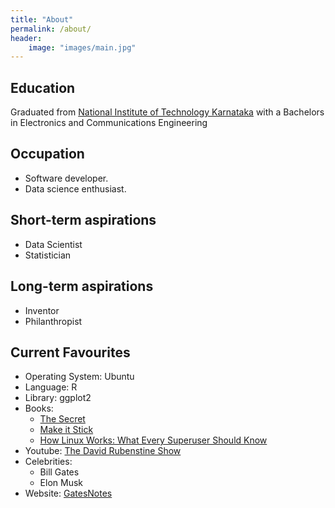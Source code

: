 ```yaml
---
title: "About"
permalink: /about/
header:
    image: "images/main.jpg"
---
```


## Education
Graduated from [National Institute of Technology Karnataka](https://www.nitk.ac.in/) with a Bachelors in Electronics and Communications Engineering

## Occupation
* Software developer.
* Data science enthusiast.

## Short-term aspirations
* Data Scientist
* Statistician

## Long-term aspirations
* Inventor
* Philanthropist

## Current Favourites
* Operating System: Ubuntu
* Language: R
* Library: ggplot2
* Books:
  - [The Secret](https://en.wikipedia.org/wiki/The_Secret_(book))
  - [Make it Stick](https://www.amazon.com/Make-Stick-Peter-C-Brown-ebook/dp/B00JQ3FN7M)
  - [How Linux Works: What Every Superuser Should Know](https://www.amazon.com/How-Linux-Works-2nd-Superuser-ebook/dp/B00PKTGLWM/ref=sr_1_2?crid=UCM91YIPE8TQ&keywords=how+linux+works+what+every+superuser+should+know&qid=1574588899&s=digital-text&sprefix=how+linu%2Cdigital-text%2C397&sr=1-2)
* Youtube: [The David Rubenstine Show](https://www.youtube.com/channel/UCIALMKvObZNtJ6AmdCLP7Lg/search?query=david+rubenstein)
* Celebrities:
  - Bill Gates
  - Elon Musk
* Website: [GatesNotes](https://www.gatesnotes.com/)
